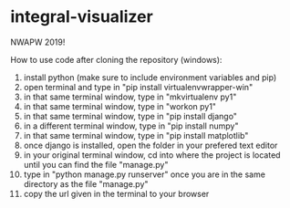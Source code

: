 # integral-visualizer
NWAPW 2019!

How to use code after cloning the repository (windows):

1. install python (make sure to include environment variables and pip)
2. open terminal and type in "pip install virtualenvwrapper-win"
3. in that same terminal window, type in "mkvirtualenv py1"
4. in that same terminal window, type in "workon py1"
5. in that same terminal window, type in "pip install django"
6. in a different terminal window, type in "pip install numpy"
7. in that same terminal window, type in "pip install matplotlib"
8. once django is installed, open the folder in your prefered text editor
9. in your original terminal window, cd into where the project is located until you can find the file "manage.py"
10. type in "python manage.py runserver" once you are in the same directory as the file "manage.py"
11. copy the url given in the terminal to your browser
